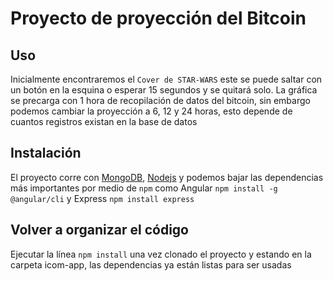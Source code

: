 # Proyecto de proyección del Bitcoin

## Uso
Inicialmente encontraremos el `Cover de STAR-WARS` este se puede saltar con un botón en la esquina o esperar 15 segundos y se quitará solo. La gráfica se precarga con 1 hora de recopilación de datos del bitcoin, sin embargo podemos cambiar la proyección a 6, 12 y 24 horas, esto depende de cuantos registros existan en la base de datos

## Instalación
El proyecto corre con [MongoDB](https://www.mongodb.com/what-is-mongodb), [Nodejs](https://nodejs.org/en/) y podemos bajar las dependencias más importantes por medio de `npm` como Angular `npm install -g @angular/cli` y Express `npm install express`

## Volver a organizar el código
Ejecutar la línea `npm install` una vez clonado el proyecto y estando en la carpeta icom-app, las dependencias ya están listas para ser usadas
